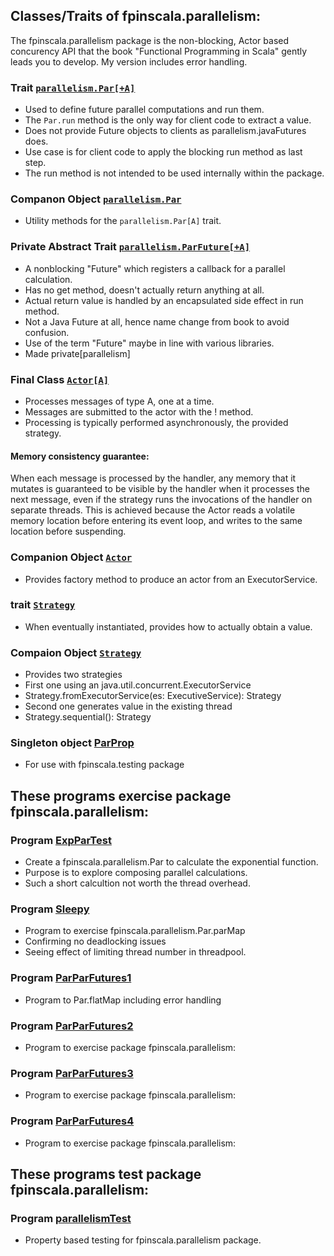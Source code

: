 ## Classes/Traits of fpinscala.parallelism:
The fpinscala.parallelism package is the non-blocking, Actor based concurency
API that the book "Functional Programming in Scala" gently leads you to develop.
My version includes error handling.

### Trait [`parallelism.Par[+A]`](parallelism.scala#L30-L186)
* Used to define future parallel computations and run them.
* The `Par.run` method is the only way for client code to extract a value.
* Does not provide Future objects to clients as parallelism.javaFutures does.
* Use case is for client code to apply the blocking run method as last step.
* The run method is not intended to be used internally within the package.

### Companon Object [`parallelism.Par`](parallelism.scala#L188-L374)
* Utility methods for the `parallelism.Par[A]` trait.

### Private Abstract Trait [`parallelism.ParFuture[+A]`](parallelism.scala#L15-L28)
* A nonblocking "Future" which registers a callback for a parallel calculation.
* Has no get method, doesn't actually return anything at all.
* Actual return value is handled by an encapsulated side effect in run method.
* Not a Java Future at all, hence name change from book to avoid confusion.
* Use of the term "Future" maybe in line with various libraries.
* Made private[parallelism]

### Final Class [`Actor[A]`](Actor.scala#L19-L101)
* Processes messages of type A, one at a time.
* Messages are submitted to the actor with the ! method.
* Processing is typically performed asynchronously, the provided strategy.

#### Memory consistency guarantee:
When each message is processed by the handler, any memory that it mutates is
guaranteed to be visible by the handler when it processes the next message,
even if the strategy runs the invocations of the handler on separate threads.
This is achieved because the Actor reads a volatile memory location before
entering its event loop, and writes to the same location before suspending.

### Companion Object [`Actor`](Actor.scala#L103-L110)
* Provides factory method to produce an actor from an ExecutorService.

### trait [`Strategy`](Actor.scala#L112-L121)
* When eventually instantiated, provides how to actually obtain a value.

### Compaion Object [`Strategy`](Actor.scala#L123-L142)
* Provides two strategies
* First one using an java.util.concurrent.ExecutorService
* Strategy.fromExecutorService(es: ExecutiveService): Strategy
* Second one generates value in the existing thread
* Strategy.sequential(): Strategy

### Singleton object [ParProp](ParProp.scala#L13-L30)
* For use with fpinscala.testing package

## These programs exercise package fpinscala.parallelism:

### Program [ExpParTest](exerciseCode/ExpParTest.scala)
* Create a fpinscala.parallelism.Par to calculate the exponential function.
* Purpose is to explore composing parallel calculations.
* Such a short calcultion not worth the thread overhead.

### Program [Sleepy](exerciseCode/Sleepy.scala)
* Program to exercise fpinscala.parallelism.Par.parMap
* Confirming no deadlocking issues
* Seeing effect of limiting thread number in threadpool.

### Program [ParParFutures1](exerciseCode/ParParFutures1.scala)
* Program to Par.flatMap including error handling

### Program [ParParFutures2](exerciseCode/ParParFutures2.scala)
* Program to exercise package fpinscala.parallelism:

### Program [ParParFutures3](exerciseCode/ParParFutures3.scala)
* Program to exercise package fpinscala.parallelism:

### Program [ParParFutures4](exerciseCode/ParParFutures4.scala)
* Program to exercise package fpinscala.parallelism:

## These programs test package fpinscala.parallelism:

### Program [parallelismTest](../../../../test/scala/fpinscala/parallelism/parallelismTest.scala)
* Property based testing for fpinscala.parallelism package.

